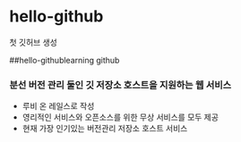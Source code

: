 # hello-github
첫 깃허브 생성

##hello-githublearning github
### 분선 버전 관리 둘인 깃 저장소 호스트을 지원하는 웹 서비스
- 루비 온 레일스로 작성
- 영리적인 서비스와 오픈소스를 위한 무상 서비스를 모두 제공
- 현재 가장 인기있는 버전관리 저장소 호스트 서비스

